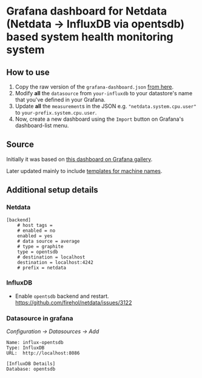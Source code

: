 # Grafana dashboard for Netdata (Netdata -> InfluxDB via opentsdb) based system health monitoring system

## How to use

 1. Copy the raw version of the `grafana-dashboard.json` [from here](https://raw.githubusercontent.com/kmonsoor/netdata-influx-grafana/master/grafana-dashboard.json).
 2. Modify **all** the `datasource` from `your-influxdb` to your datastore's name that you've defined in your Grafana.
 3. Update **all** the `measurement`s in the JSON e.g. `"netdata.system.cpu.user"` to `your-prefix.system.cpu.user`.
 4. Now, create a new dashboard using the `Import` button on Grafana's dashboard-list menu.

## Source

Initially it was based on [this dashboard on Grafana gallery](https://grafana.com/dashboards/1295).

Later updated mainly to include [templates for machine names](https://grafana.com/dashboards/2701).

## Additional setup details

### Netdata

~~~~
[backend]
    # host tags =
    # enabled = no
    enabled = yes
    # data source = average
    # type = graphite
    type = opentsdb
    # destination = localhost
    destination = localhost:4242
    # prefix = netdata
~~~~

### InfluxDB

* Enable `opentsdb` backend and restart. https://github.com/firehol/netdata/issues/3122

### Datasource in grafana

_Configuration -> Datasources -> Add_

~~~~
Name: influx-opentsdb
Type: InfluxDB
URL:  http://localhost:8086

[InfluxDB Details]
Database: opentsdb
~~~~
